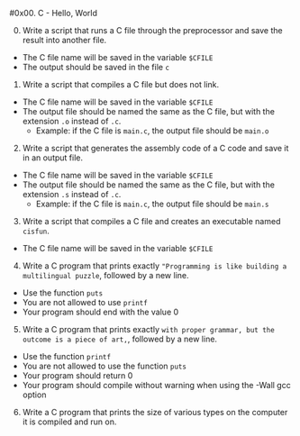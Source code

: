 #0x00. C - Hello, World

0. Write a script that runs a C file through the preprocessor and save the result
into another file.

  * The C file name will be saved in the variable `$CFILE`
  * The output should be saved in the file `c`

1. Write a script that compiles a C file but does not link.

  * The C file name will be saved in the variable `$CFILE`
  * The output file should be named the same as the C file, but with the extension `.o` instead of `.c`. 
    * Example: if the C file is `main.c`, the output file should be `main.o`

2. Write a script that generates the assembly code of a C code and save it in an
output file.

  * The C file name will be saved in the variable `$CFILE`
  * The output file should be named the same as the C file, but with the extension `.s` instead of `.c`. 
    * Example: if the C file is `main.c`, the output file should be `main.s`

3. Write a script that compiles a C file and creates an executable named
`cisfun`.

  * The C file name will be saved in the variable `$CFILE`

4. Write a C program that prints exactly `"Programming is like building a
multilingual puzzle`, followed by a new line.

  * Use the function `puts`
  * You are not allowed to use `printf`
  * Your program should end with the value  0 

5. Write a C program that prints exactly `with proper grammar, but the outcome is
a piece of art,`, followed by a new line.

  * Use the function `printf`
  * You are not allowed to use the function `puts`
  * Your program should return 0
  * Your program should compile without warning when using the -Wall gcc option

6. Write a C program that prints the size of various types on the computer it is
compiled and run on.

